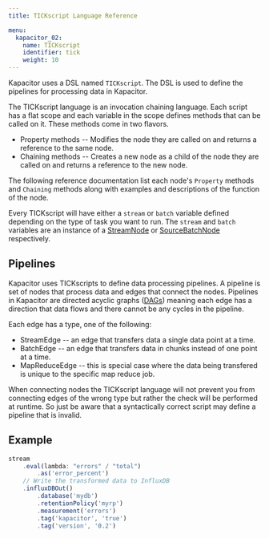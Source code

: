 ```yaml
---
title: TICKscript Language Reference

menu:
  kapacitor_02:
    name: TICKscript
    identifier: tick
    weight: 10
---
```


Kapacitor uses a DSL named `TICKscript`. The DSL is used to define the pipelines for processing data in Kapacitor.

The TICKscript language is an invocation chaining language. Each script has a flat scope and each variable in the scope
defines methods that can be called on it. These methods come in two flavors.

* Property methods -- Modifies the node they are called on and returns a reference to the same node.
* Chaining methods -- Creates a new node as a child of the node they are called on and returns a reference to the new node.

The following reference documentation list each node's `Property` methods and `Chaining` methods along with examples and descriptions of the function of the node.

Every TICKscript will have either a `stream` or `batch` variable defined depending on the type of task you want to run.
The `stream` and `batch` variables are an instance of a [StreamNode](/kapacitor/v0.2/tick/stream_node/) or [SourceBatchNode](/kapacitor/v0.2/tick/source_batch_node/) respectively.

Pipelines
---------

Kapacitor uses TICKscripts to define data processing pipelines.
A pipeline is set of nodes that process data and edges that connect the nodes.
Pipelines in Kapacitor are directed acyclic graphs ([DAGs](https://en.wikipedia.org/wiki/Directed_acyclic_graph)) meaning 
each edge has a direction that data flows and there cannot be any cycles in the pipeline.

Each edge has a type, one of the following:

* StreamEdge -- an edge that transfers data a single data point at a time.
* BatchEdge -- an edge that transfers data in chunks instead of one point at a time.
* MapReduceEdge -- this is special case where the data being transfered is unique to the specific map reduce job.

When connecting nodes the TICKscript language will not prevent you from connecting edges of the wrong type but rather the check will be performed at runtime.
So just be aware that a syntactically correct script may define a pipeline that is invalid.


Example
-------

```javascript
stream
    .eval(lambda: "errors" / "total")
        .as('error_percent')
    // Write the transformed data to InfluxDB
    .influxDBOut()
        .database('mydb')
        .retentionPolicy('myrp')
        .measurement('errors')
        .tag('kapacitor', 'true')
        .tag('version', '0.2')
```

